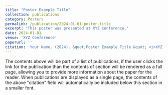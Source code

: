 ```yaml
---
title: "Poster Example Title"
collection: publications
category: Posters
permalink: /publication/2024-01-01-poster-title
excerpt: 'This poster was presented at XYZ conference.'
date: 2024-01-01
venue: 'XYZ Conference'
paperurl: ''
citation: 'Your Name. (2024). &quot;Poster Example Title.&quot; <i>XYZ Conference</i>.'
---
```


The contents above will be part of a list of publications, if the user clicks the link for the publication than the contents of section will be rendered as a full page, allowing you to provide more information about the paper for the reader. When publications are displayed as a single page, the contents of the above "citation" field will automatically be included below this section in a smaller font.
